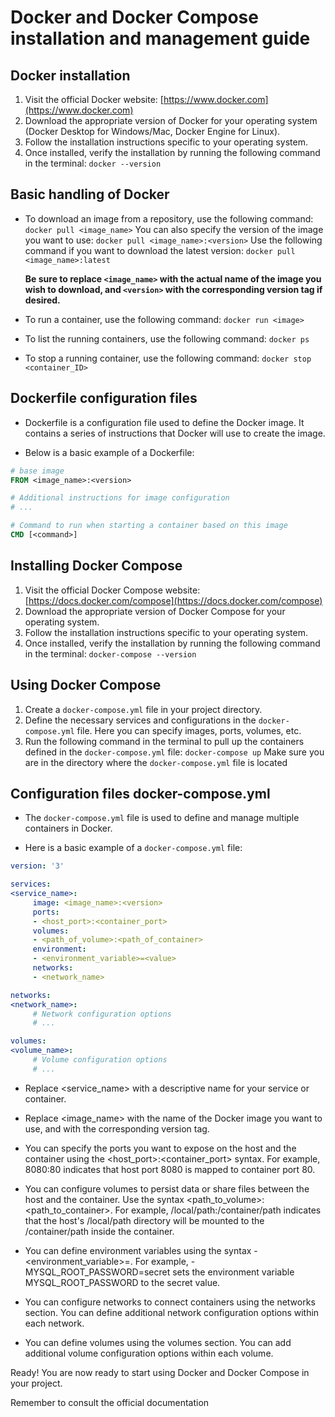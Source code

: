 # Docker and Docker Compose installation and management guide

## Docker installation

1. Visit the official Docker website: [https://www.docker.com](https://www.docker.com)
2. Download the appropriate version of Docker for your operating system (Docker Desktop for Windows/Mac, Docker Engine for Linux).
3. Follow the installation instructions specific to your operating system.
4. Once installed, verify the installation by running the following command in the terminal:
    ```docker --version```

## Basic handling of Docker

- To download an image from a repository, use the following command:
   ```docker pull <image_name>```
   You can also specify the version of the image you want to use:
   ```docker pull <image_name>:<version>```
   Use the following command if you want to download the latest version:
   ```docker pull <image_name>:latest```

   **Be sure to replace `<image_name>` with the actual name of the image you wish to download, and `<version>` with the corresponding version tag if desired.**

- To run a container, use the following command:
   ```docker run <image>```

- To list the running containers, use the following command:
   ```docker ps```

- To stop a running container, use the following command:
   ```docker stop <container_ID>```

## Dockerfile configuration files

- Dockerfile is a configuration file used to define the Docker image. It contains a series of instructions that Docker will use to create the image.

- Below is a basic example of a Dockerfile:

```dockerfile
# base image
FROM <image_name>:<version>

# Additional instructions for image configuration
# ...

# Command to run when starting a container based on this image
CMD [<command>]
```

## Installing Docker Compose

1. Visit the official Docker Compose website: [https://docs.docker.com/compose](https://docs.docker.com/compose)
2. Download the appropriate version of Docker Compose for your operating system.
3. Follow the installation instructions specific to your operating system.
4. Once installed, verify the installation by running the following command in the terminal:
```docker-compose --version```


## Using Docker Compose

1. Create a `docker-compose.yml` file in your project directory.
2. Define the necessary services and configurations in the `docker-compose.yml` file. Here you can specify images, ports, volumes, etc.
3. Run the following command in the terminal to pull up the containers defined in the `docker-compose.yml` file:
```docker-compose up```
Make sure you are in the directory where the `docker-compose.yml` file is located

## Configuration files docker-compose.yml

- The `docker-compose.yml` file is used to define and manage multiple containers in Docker.

- Here is a basic example of a `docker-compose.yml` file:

```yaml
version: '3'

services:
<service_name>:
     image: <image_name>:<version>
     ports:
     - <host_port>:<container_port>
     volumes:
     - <path_of_volume>:<path_of_container>
     environment:
     - <environment_variable>=<value>
     networks:
     - <network_name>

networks:
<network_name>:
     # Network configuration options
     # ...

volumes:
<volume_name>:
     # Volume configuration options
     # ...
```
* Replace <service_name> with a descriptive name for your service or container.

* Replace <image_name> with the name of the Docker image you want to use, and <version> with the corresponding version tag.

* You can specify the ports you want to expose on the host and the container using the <host_port>:<container_port> syntax. For example, 8080:80 indicates that host port 8080 is mapped to container port 80.

* You can configure volumes to persist data or share files between the host and the container. Use the syntax <path_to_volume>:<path_to_container>. For example, /local/path:/container/path indicates that the host's /local/path directory will be mounted to the /container/path inside the container.

* You can define environment variables using the syntax - <environment_variable>=<value>. For example, - MYSQL_ROOT_PASSWORD=secret sets the environment variable MYSQL_ROOT_PASSWORD to the secret value.

* You can configure networks to connect containers using the networks section. You can define additional network configuration options within each network.

* You can define volumes using the volumes section. You can add additional volume configuration options within each volume.



Ready! You are now ready to start using Docker and Docker Compose in your project.

Remember to consult the official documentation